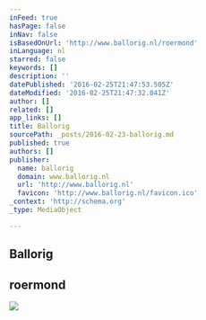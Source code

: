 ```yaml
---
inFeed: true
hasPage: false
inNav: false
isBasedOnUrl: 'http://www.ballorig.nl/roermond'
inLanguage: nl
starred: false
keywords: []
description: ''
datePublished: '2016-02-25T21:47:53.505Z'
dateModified: '2016-02-25T21:47:32.041Z'
author: []
related: []
app_links: []
title: Ballorig
sourcePath: _posts/2016-02-23-ballorig.md
published: true
authors: []
publisher:
  name: ballorig
  domain: www.ballorig.nl
  url: 'http://www.ballorig.nl'
  favicon: 'http://www.ballorig.nl/favicon.ico'
_context: 'http://schema.org'
_type: MediaObject

---
```

## Ballorig

<article style=""><h1>roermond</h1><img src="https://s3-us-west-2.amazonaws.com/the-grid-img/p/ff64f9c1d531b8e4e3e0422e36bf253742ac87fa.png" /></article>